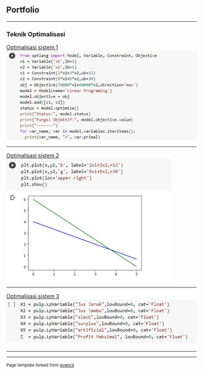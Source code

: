 ## Portfolio

---

### Teknik Optimalisasi 

[Optimalisasi sistem 1](https://colab.research.google.com/drive/1L_7kv-eeygtPpy5UsGLdeEVGE3_tPl5P?usp=sharing)
<img src="images/dummy 1.jpg?raw=true"/>

---
[Optimalisasi sistem 2 ](https://colab.research.google.com/drive/1_XNJk_PhS8j39j7OgsrE2vtIbs6jdZII?usp=sharing)
<img src="images/dummy 2.jpg?raw=true"/>

---
[Optimalisasi sistem 3](https://colab.research.google.com/drive/1o-6VIlgHe6O2s5gKrZcRBl0eqQsTSFu0?usp=sharing)
<img src="images/dummy 3.jpg?raw=true"/>

---





---
<p style="font-size:11px">Page template forked from <a href="https://github.com/evanca/quick-portfolio">evanca</a></p>
<!-- Remove above link if you don't want to attibute -->
